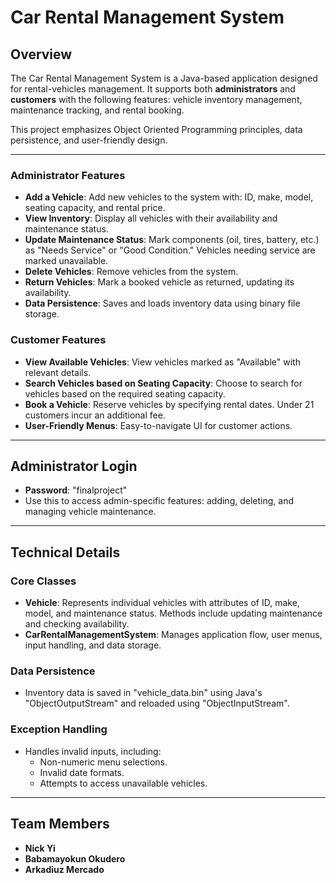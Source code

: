 # **Car Rental Management System**

## **Overview**
The Car Rental Management System is a Java-based application designed for rental-vehicles management. It supports both **administrators** and **customers** with the following features: vehicle inventory management, maintenance tracking, and rental booking.

This project emphasizes Object Oriented Programming principles, data persistence, and user-friendly design.

---

### **Administrator Features**
- **Add a Vehicle**: Add new vehicles to the system with: ID, make, model, seating capacity, and rental price.
- **View Inventory**: Display all vehicles with their availability and maintenance status.
- **Update Maintenance Status**: Mark components (oil, tires, battery, etc.) as "Needs Service" or "Good Condition." Vehicles needing service are marked unavailable.
- **Delete Vehicles**: Remove vehicles from the system.
- **Return Vehicles**: Mark a booked vehicle as returned, updating its availability.
- **Data Persistence**: Saves and loads inventory data using binary file storage.

### **Customer Features**
- **View Available Vehicles**: View vehicles marked as "Available" with relevant details.
- **Search Vehicles based on Seating Capacity**: Choose to search for vehicles based on the required seating capacity. 
- **Book a Vehicle**: Reserve vehicles by specifying rental dates. Under 21 customers incur an additional fee.
- **User-Friendly Menus**: Easy-to-navigate UI for customer actions.

---

## **Administrator Login**
- **Password**: "finalproject"
- Use this to access admin-specific features: adding, deleting, and managing vehicle maintenance.

---

## **Technical Details**

### **Core Classes**
- **Vehicle**: Represents individual vehicles with attributes of ID, make, model, and maintenance status. Methods include updating maintenance and checking availability.
- **CarRentalManagementSystem**: Manages application flow, user menus, input handling, and data storage.

### **Data Persistence**
- Inventory data is saved in "vehicle_data.bin" using Java's "ObjectOutputStream" and reloaded using "ObjectInputStream".

### **Exception Handling**
- Handles invalid inputs, including:
  - Non-numeric menu selections.
  - Invalid date formats.
  - Attempts to access unavailable vehicles.

---

## **Team Members**
- **Nick Yi**
- **Babamayokun Okudero**
- **Arkadiuz Mercado**

